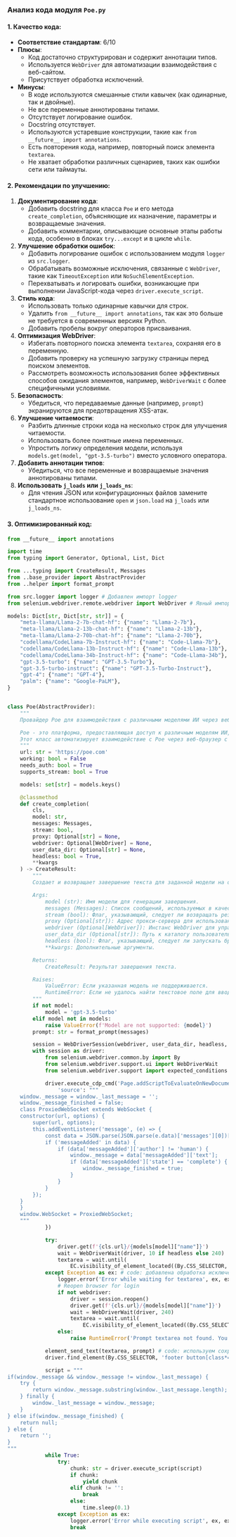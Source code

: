 ### **Анализ кода модуля `Poe.py`**

#### **1. Качество кода:**

- **Соответствие стандартам**: 6/10
- **Плюсы**:
    - Код достаточно структурирован и содержит аннотации типов.
    - Используется `WebDriver` для автоматизации взаимодействия с веб-сайтом.
    - Присутствует обработка исключений.
- **Минусы**:
    - В коде используются смешанные стили кавычек (как одинарные, так и двойные).
    - Не все переменные аннотированы типами.
    - Отсутствует логирование ошибок.
    - Docstring отсутствует.
    - Используются устаревшие конструкции, такие как `from __future__ import annotations`.
    - Есть повторения кода, например, повторный поиск элемента `textarea`.
    - Не хватает обработки различных сценариев, таких как ошибки сети или таймауты.

#### **2. Рекомендации по улучшению:**

1.  **Документирование кода**:
    *   Добавить docstring для класса `Poe` и его метода `create_completion`, объясняющие их назначение, параметры и возвращаемые значения.
    *   Добавить комментарии, описывающие основные этапы работы кода, особенно в блоках `try...except` и в цикле `while`.
2.  **Улучшение обработки ошибок**:
    *   Добавить логирование ошибок с использованием модуля `logger` из `src.logger`.
    *   Обрабатывать возможные исключения, связанные с `WebDriver`, такие как `TimeoutException` или `NoSuchElementException`.
    *   Перехватывать и логировать ошибки, возникающие при выполнении JavaScript-кода через `driver.execute_script`.
3.  **Стиль кода**:
    *   Использовать только одинарные кавычки для строк.
    *   Удалить `from __future__ import annotations`, так как это больше не требуется в современных версиях Python.
    *   Добавить пробелы вокруг операторов присваивания.
4.  **Оптимизация WebDriver**:
    *   Избегать повторного поиска элемента `textarea`, сохраняя его в переменную.
    *   Добавить проверку на успешную загрузку страницы перед поиском элементов.
    *   Рассмотреть возможность использования более эффективных способов ожидания элементов, например, `WebDriverWait` с более специфичными условиями.
5.  **Безопасность**:
    *   Убедиться, что передаваемые данные (например, `prompt`) экранируются для предотвращения XSS-атак.
6.  **Улучшение читаемости**:
    *   Разбить длинные строки кода на несколько строк для улучшения читаемости.
    *   Использовать более понятные имена переменных.
    *   Упростить логику определения модели, используя `models.get(model, "gpt-3.5-turbo")` вместо условного оператора.
7.  **Добавить аннотации типов**:
    *   Убедиться, что все переменные и возвращаемые значения аннотированы типами.
8. **Использовать `j_loads` или `j_loads_ns`**:
    *  Для чтения JSON или конфигурационных файлов замените стандартное использование `open` и `json.load` на `j_loads` или `j_loads_ns`.

#### **3. Оптимизированный код:**

```python
from __future__ import annotations

import time
from typing import Generator, Optional, List, Dict

from ...typing import CreateResult, Messages
from ..base_provider import AbstractProvider
from ..helper import format_prompt

from src.logger import logger # Добавлен импорт logger
from selenium.webdriver.remote.webdriver import WebDriver # Явный импорт WebDriver

models: Dict[str, Dict[str, str]] = {
    "meta-llama/Llama-2-7b-chat-hf": {"name": "Llama-2-7b"},
    "meta-llama/Llama-2-13b-chat-hf": {"name": "Llama-2-13b"},
    "meta-llama/Llama-2-70b-chat-hf": {"name": "Llama-2-70b"},
    "codellama/CodeLlama-7b-Instruct-hf": {"name": "Code-Llama-7b"},
    "codellama/CodeLlama-13b-Instruct-hf": {"name": "Code-Llama-13b"},
    "codellama/CodeLlama-34b-Instruct-hf": {"name": "Code-Llama-34b"},
    "gpt-3.5-turbo": {"name": "GPT-3.5-Turbo"},
    "gpt-3.5-turbo-instruct": {"name": "GPT-3.5-Turbo-Instruct"},
    "gpt-4": {"name": "GPT-4"},
    "palm": {"name": "Google-PaLM"},
}


class Poe(AbstractProvider):
    """
    Провайдер Poe для взаимодействия с различными моделями ИИ через веб-интерфейс.

    Poe - это платформа, предоставляющая доступ к различным моделям ИИ, таким как GPT-3.5-turbo, GPT-4 и другие.
    Этот класс автоматизирует взаимодействие с Poe через веб-браузер с использованием Selenium WebDriver.
    """
    url: str = 'https://poe.com'
    working: bool = False
    needs_auth: bool = True
    supports_stream: bool = True

    models: set[str] = models.keys()

    @classmethod
    def create_completion(
        cls,
        model: str,
        messages: Messages,
        stream: bool,
        proxy: Optional[str] = None,
        webdriver: Optional[WebDriver] = None,
        user_data_dir: Optional[str] = None,
        headless: bool = True,
        **kwargs
    ) -> CreateResult:
        """
        Создает и возвращает завершение текста для заданной модели на основе предоставленных сообщений.

        Args:
            model (str): Имя модели для генерации завершения.
            messages (Messages): Список сообщений, используемых в качестве контекста для генерации.
            stream (bool): Флаг, указывающий, следует ли возвращать результат в виде потока.
            proxy (Optional[str]): Адрес прокси-сервера для использования.
            webdriver (Optional[WebDriver]): Инстанс WebDriver для управления браузером.
            user_data_dir (Optional[str]): Путь к каталогу пользовательских данных браузера.
            headless (bool): Флаг, указывающий, следует ли запускать браузер в режиме без графического интерфейса.
            **kwargs: Дополнительные аргументы.

        Returns:
            CreateResult: Результат завершения текста.

        Raises:
            ValueError: Если указанная модель не поддерживается.
            RuntimeError: Если не удалось найти текстовое поле для ввода запроса.
        """
        if not model:
            model = 'gpt-3.5-turbo'
        elif model not in models:
            raise ValueError(f'Model are not supported: {model}')
        prompt: str = format_prompt(messages)

        session = WebDriverSession(webdriver, user_data_dir, headless, proxy=proxy)
        with session as driver:
            from selenium.webdriver.common.by import By
            from selenium.webdriver.support.ui import WebDriverWait
            from selenium.webdriver.support import expected_conditions as EC

            driver.execute_cdp_cmd('Page.addScriptToEvaluateOnNewDocument', {
                'source': """
    window._message = window._last_message = '';
    window._message_finished = false;
    class ProxiedWebSocket extends WebSocket {
    constructor(url, options) {
        super(url, options);
        this.addEventListener('message', (e) => {
            const data = JSON.parse(JSON.parse(e.data)['messages'][0])['payload']['data'];
            if ('messageAdded' in data) {
                if (data['messageAdded']['author'] != 'human') {
                    window._message = data['messageAdded']['text'];
                    if (data['messageAdded']['state'] == 'complete') {
                        window._message_finished = true;
                    }
                }
            }
        });
    }
    }
    window.WebSocket = ProxiedWebSocket;
    """
            })

            try:
                driver.get(f'{cls.url}/{models[model]["name"]}')
                wait = WebDriverWait(driver, 10 if headless else 240)
                textarea = wait.until(
                    EC.visibility_of_element_located((By.CSS_SELECTOR, 'textarea[class^=\'GrowingTextArea\']'))) # code: сохраняем element
            except Exception as ex: # code: добавлена обработка исключения
                logger.error('Error while waiting for textarea', ex, exc_info=True) # code: логирование ошибки
                # Reopen browser for login
                if not webdriver:
                    driver = session.reopen()
                    driver.get(f'{cls.url}/{models[model]["name"]}')
                    wait = WebDriverWait(driver, 240)
                    textarea = wait.until(
                        EC.visibility_of_element_located((By.CSS_SELECTOR, 'textarea[class^=\'GrowingTextArea\']'))) # code: сохраняем element
                else:
                    raise RuntimeError('Prompt textarea not found. You may not be logged in.')

            element_send_text(textarea, prompt) # code: используем сохраненный element
            driver.find_element(By.CSS_SELECTOR, 'footer button[class*=\'ChatMessageSendButton\']').click()

            script = """
if(window._message && window._message != window._last_message) {
    try {
        return window._message.substring(window._last_message.length);
    } finally {
        window._last_message = window._message;
    }
} else if(window._message_finished) {
    return null;
} else {
    return '';
}
"""
            while True:
                try:
                    chunk: str = driver.execute_script(script)
                    if chunk:
                        yield chunk
                    elif chunk != '':
                        break
                    else:
                        time.sleep(0.1)
                except Exception as ex:
                    logger.error('Error while executing script', ex, exc_info=True)
                    break